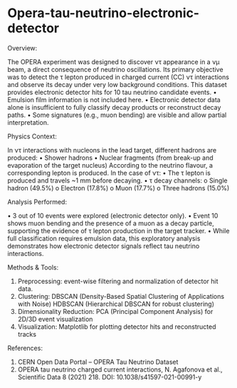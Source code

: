 # Opera-tau-neutrino-electronic-detector

Overview:

The OPERA experiment was designed to discover ντ appearance in a νμ beam, a direct consequence of neutrino oscillations. Its primary objective was to detect the τ lepton produced in charged current (CC) ντ interactions and observe its decay under very low background conditions.
This dataset provides electronic detector hits for 10 tau neutrino candidate events.
•	Emulsion film information is not included here.
•	Electronic detector data alone is insufficient to fully classify decay products or reconstruct decay paths.
•	Some signatures (e.g., muon bending) are visible and allow partial interpretation.

Physics Context:

In ντ interactions with nucleons in the lead target, different hadrons are produced:
•	Shower hadrons
•	Nuclear fragments (from break-up and evaporation of the target nucleus)
According to the neutrino flavour, a corresponding lepton is produced. In the case of ντ:
•	The τ lepton is produced and travels ~1 mm before decaying.
•	τ decay channels:
o	Single hadron (49.5%)
o	Electron (17.8%)
o	Muon (17.7%)
o	Three hadrons (15.0%)


Analysis Performed:

•	3 out of 10 events were explored (electronic detector only).
•	Event 10 shows muon bending and the presence of a muon as a decay particle, supporting the evidence of τ lepton production in the target tracker.
•	While full classification requires emulsion data, this exploratory analysis demonstrates how electronic detector signals reflect tau neutrino interactions.

Methods & Tools:

1.	Preprocessing: event-wise filtering and normalization of detector hit data.
2.	Clustering:
DBSCAN (Density-Based Spatial Clustering of Applications with Noise)
HDBSCAN (Hierarchical DBSCAN for robust clustering)
3.	Dimensionality Reduction:
PCA (Principal Component Analysis) for 2D/3D event visualization
4.	Visualization:
Matplotlib for plotting detector hits and reconstructed tracks

References:
1.	CERN Open Data Portal – OPERA Tau Neutrino Dataset
2.	OPERA tau neutrino charged current interactions, N. Agafonova et al., Scientific Data 8 (2021) 218. DOI: 10.1038/s41597-021-00991-y
